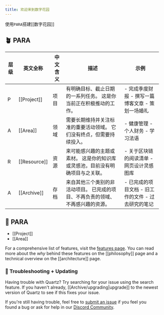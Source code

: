 ```yaml
---
title: 欢迎来到数字花园
---
```


使用`PARA`搭建[[数字花园]]

## 🪴 PARA


| 层级 | 英文全称 | 中文含义 | 描述                                                                            | 示例                                                              |
| ---- | -------- | -------- | ------------------------------------------------------------------------------- | ----------------------------------------------------------------- |
| P    | [[Project]]  | 项目     | 有明确目标、截止日期的一系列任务。 这是你当前正在积极推动的工作。               | - 完成季度财报   - 撰写一篇博客文章   - 策划一场婚礼              |
| A    | [[Area]]    | 领域     | 需要长期维持并关注标准的重要活动领域。 它们没有终点，但需要持续投入。           | - 健康管理  - 个人财务   - 学习法语                               |
| R    | [[Resource]] | 资源     | 来可能感兴趣的主题或素材。 这是你的知识库或灵感池，目前没有明确项目与之关联。   | - 关于区块链的阅读清单     - 网页设计灵感图库                     |
| A    | [[Archive]]  | 存档     | 来自其他三个类别的非活动项目。 已完成的项目、不再负责的领域、不再感兴趣的资源。 | - 已完成的项目文档      - 旧工作的文件           - 过去研究的笔记 |






## 🔧 PARA

 - [[Project]]
 - [[Area]]

For a comprehensive list of features, visit the [features page](./features/). You can read more about the _why_ behind these features on the [[philosophy]] page and a technical overview on the [[architecture]] page.

### 🚧 Troubleshooting + Updating

Having trouble with Quartz? Try searching for your issue using the search feature. If you haven't already, [[Archive/upgrading|upgrade]] to the newest version of Quartz to see if this fixes your issue.

If you're still having trouble, feel free to [submit an issue](https://github.com/jackyzha0/quartz/issues) if you feel you found a bug or ask for help in our [Discord Community](https://discord.gg/cRFFHYye7t).
